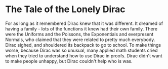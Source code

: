 # The Tale of the Lonely Dirac

For as long as it remembered Dirac knew that it was different.
It dreamed of having a family - lots of the functions it knew had their own family. There were the Uniforms and the Poissons, the Exponentials and everpresent Normals, who claimed that they were related to pretty much everybody. Dirac sighed, and shouldered its backpack to go to school. To make things worse, because Dirac was so unusual, many applied math students cried when they tried to understand how to use Dirac in proofs. Dirac didn't want to make people unhappy, but Dirac couldn't help who is was.

